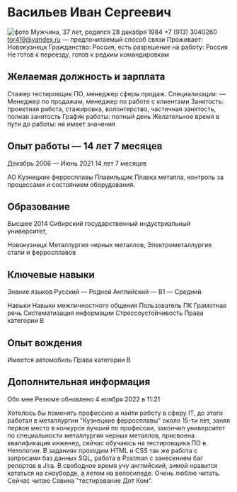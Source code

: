 # Васильев Иван Сергеевич
![фото](https://drive.google.com/file/d/14ehGxL9s7-g7t4Y1JDqP-VT27ONtc9CC/view?usp=share_link)
Мужчина, 37 лет, родился 28 декабря 1984
+7 (913) 3040260
tor419@yandex.ru — предпочитаемый способ связи
Проживает: Новокузнецк
Гражданство: Россия, есть разрешение на работу: Россия
Не готов к переезду, готов к редким командировкам

## Желаемая должность и зарплата
Стажер тестировщик ПО, менеджер сферы продаж.
Специализации:
— Менеджер по продажам, менеджер по работе с клиентами
Занятость: проектная работа, стажировка, волонтерство, частичная занятость,
полная занятость
График работы: полный день
Желательное время в пути до работы: не имеет значения

## Опыт работы — 14 лет 7 месяцев
Декабрь 2006 —
Июнь 2021
14 лет 7 месяцев

АО Кузнецкие ферросплавы
Плавильщик
Плавка металла, контроль за процессами и состоянием оборудования.

## Образование
Высшее
2014 Сибирский государственный индустриальный университет,

Новокузнецк
Металлургия черных металлов, Электрометаллургия стали и ферросплавов

## Ключевые навыки
Знание языков Русский — Родной
Английский — B1 — Средний

Навыки Навыки межличностного общения Пользователь ПК Грамотная речь
Систематизация информации Стрессоустойчивость Права категории B

## Опыт вождения
Имеется автомобиль
Права категории B

## Дополнительная информация
Обо мне
Резюме обновлено 4 ноября 2022 в 11:21

Хотелось бы поменять профессию и найти работу в сферу IT, до этого работал в металлургии
"Кузнецкие ферросплавы" около 15-ти лет, занял первое место в конкурсе лучший по
профессии, закончил университет по специальности металлургия черных металлов,
присвоена квалификация инженер, сейчас обучаюсь на тестировщика ПО в Нетологии. В
заданиях проходим HTML и CSS так же работа с запросами баз данных SQL, работа в Postman
с занесением баг репортов в Jira. В свободное время учу английский, зимой нравится
кататься на сноуборде, а летом на велосипеде. Очень люблю читать. Сейчас читаю Савина "тестирование Дот Ком".